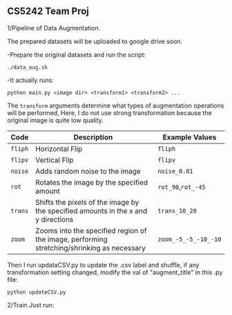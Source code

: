 ## CS5242 Team Proj

1/Pipeline of Data Augmentation.

The prepared datasets will be uploaded to google drive soon.

-Prepare the original datasets and run the script:

    ./data_aug.sh

-It actually runs: 

    python main.py <image dir> <transform1> <transform2> ...

The `transform` arguments determine what types of augmentation operations will be performed,
Here, I do not use strong transformation because the original image is quite low quality.

|Code|Description|Example Values|
|---|---|------|
|`fliph`|Horizontal Flip|`fliph`|
|`flipv`|Vertical Flip|`flipv`|
|`noise`|Adds random noise to the image|`noise_0.01`|
|`rot`|Rotates the image by the specified amount|`rot_90`,`rot_-45`|
|`trans`|Shifts the pixels of the image by the specified amounts in the x and y directions|`trans_10_20`|
|`zoom`|Zooms into the specified region of the image, performing stretching/shrinking as necessary|`zoom_-5_-5_-10_-10`|

Then I run updataCSV.py to update the .csv label and shuffle, if any transformation 
setting changed, modify the val of "augment_title" in this .py file:

    python updateCSV.py
    

2/Train
Just run:
    